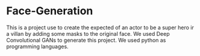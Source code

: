 # Face-Generation
This is a project use to create the expected of an actor to be a super hero ir a villan by adding some masks to the original face. We used Deep Convolutional GANs to generate this project. We used python as programming languages. 
